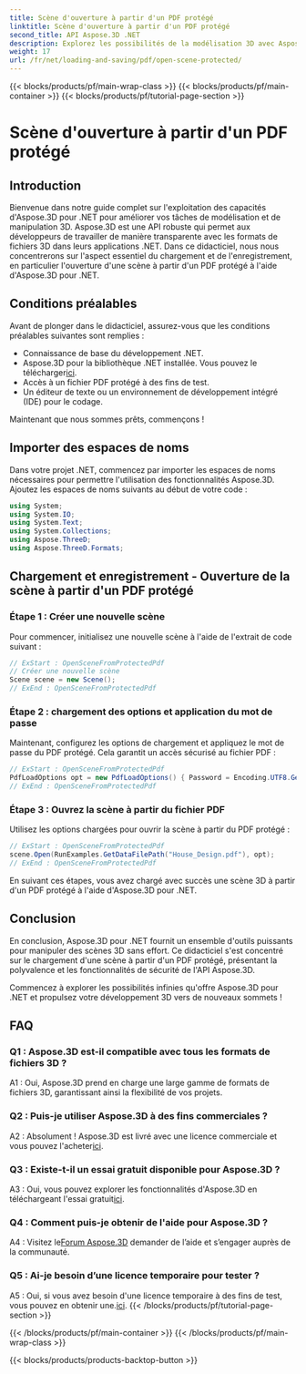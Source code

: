 ```yaml
---
title: Scène d'ouverture à partir d'un PDF protégé
linktitle: Scène d'ouverture à partir d'un PDF protégé
second_title: API Aspose.3D .NET
description: Explorez les possibilités de la modélisation 3D avec Aspose.3D pour .NET. Apprenez à ouvrir des scènes à partir de PDF protégés dans notre guide étape par étape.
weight: 17
url: /fr/net/loading-and-saving/pdf/open-scene-protected/
---
```


{{< blocks/products/pf/main-wrap-class >}}
{{< blocks/products/pf/main-container >}}
{{< blocks/products/pf/tutorial-page-section >}}

# Scène d'ouverture à partir d'un PDF protégé

## Introduction

Bienvenue dans notre guide complet sur l'exploitation des capacités d'Aspose.3D pour .NET pour améliorer vos tâches de modélisation et de manipulation 3D. Aspose.3D est une API robuste qui permet aux développeurs de travailler de manière transparente avec les formats de fichiers 3D dans leurs applications .NET. Dans ce didacticiel, nous nous concentrerons sur l'aspect essentiel du chargement et de l'enregistrement, en particulier l'ouverture d'une scène à partir d'un PDF protégé à l'aide d'Aspose.3D pour .NET.

## Conditions préalables

Avant de plonger dans le didacticiel, assurez-vous que les conditions préalables suivantes sont remplies :

- Connaissance de base du développement .NET.
-  Aspose.3D pour la bibliothèque .NET installée. Vous pouvez le télécharger[ici](https://releases.aspose.com/3d/net/).
- Accès à un fichier PDF protégé à des fins de test.
- Un éditeur de texte ou un environnement de développement intégré (IDE) pour le codage.

Maintenant que nous sommes prêts, commençons !

## Importer des espaces de noms

Dans votre projet .NET, commencez par importer les espaces de noms nécessaires pour permettre l'utilisation des fonctionnalités Aspose.3D. Ajoutez les espaces de noms suivants au début de votre code :

```csharp
using System;
using System.IO;
using System.Text;
using System.Collections;
using Aspose.ThreeD;
using Aspose.ThreeD.Formats;
```

## Chargement et enregistrement - Ouverture de la scène à partir d'un PDF protégé

### Étape 1 : Créer une nouvelle scène

Pour commencer, initialisez une nouvelle scène à l'aide de l'extrait de code suivant :

```csharp
// ExStart : OpenSceneFromProtectedPdf
// Créer une nouvelle scène
Scene scene = new Scene();
// ExEnd : OpenSceneFromProtectedPdf
```

### Étape 2 : chargement des options et application du mot de passe

Maintenant, configurez les options de chargement et appliquez le mot de passe du PDF protégé. Cela garantit un accès sécurisé au fichier PDF :

```csharp
// ExStart : OpenSceneFromProtectedPdf
PdfLoadOptions opt = new PdfLoadOptions() { Password = Encoding.UTF8.GetBytes("password") };
// ExEnd : OpenSceneFromProtectedPdf
```

### Étape 3 : Ouvrez la scène à partir du fichier PDF

Utilisez les options chargées pour ouvrir la scène à partir du PDF protégé :

```csharp
// ExStart : OpenSceneFromProtectedPdf
scene.Open(RunExamples.GetDataFilePath("House_Design.pdf"), opt);
// ExEnd : OpenSceneFromProtectedPdf
```

En suivant ces étapes, vous avez chargé avec succès une scène 3D à partir d'un PDF protégé à l'aide d'Aspose.3D pour .NET.

## Conclusion

En conclusion, Aspose.3D pour .NET fournit un ensemble d'outils puissants pour manipuler des scènes 3D sans effort. Ce didacticiel s'est concentré sur le chargement d'une scène à partir d'un PDF protégé, présentant la polyvalence et les fonctionnalités de sécurité de l'API Aspose.3D.

Commencez à explorer les possibilités infinies qu'offre Aspose.3D pour .NET et propulsez votre développement 3D vers de nouveaux sommets !

## FAQ

### Q1 : Aspose.3D est-il compatible avec tous les formats de fichiers 3D ?

A1 : Oui, Aspose.3D prend en charge une large gamme de formats de fichiers 3D, garantissant ainsi la flexibilité de vos projets.

### Q2 : Puis-je utiliser Aspose.3D à des fins commerciales ?

 A2 : Absolument ! Aspose.3D est livré avec une licence commerciale et vous pouvez l'acheter[ici](https://purchase.aspose.com/buy).

### Q3 : Existe-t-il un essai gratuit disponible pour Aspose.3D ?

 A3 : Oui, vous pouvez explorer les fonctionnalités d'Aspose.3D en téléchargeant l'essai gratuit[ici](https://releases.aspose.com/).

### Q4 : Comment puis-je obtenir de l'aide pour Aspose.3D ?

 A4 : Visitez le[Forum Aspose.3D](https://forum.aspose.com/c/3d/18) demander de l’aide et s’engager auprès de la communauté.

### Q5 : Ai-je besoin d’une licence temporaire pour tester ?

 A5 : Oui, si vous avez besoin d'une licence temporaire à des fins de test, vous pouvez en obtenir une.[ici](https://purchase.aspose.com/temporary-license/).
{{< /blocks/products/pf/tutorial-page-section >}}

{{< /blocks/products/pf/main-container >}}
{{< /blocks/products/pf/main-wrap-class >}}

{{< blocks/products/products-backtop-button >}}
